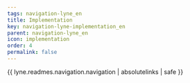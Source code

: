 ```yaml
---
tags: navigation-lyne_en
title: Implementation
key: navigation-lyne-implementation_en
parent: navigation-lyne_en
icon: implementation
order: 4
permalink: false  
---
```

{{ lyne.readmes.navigation.navigation | absolutelinks | safe }}



